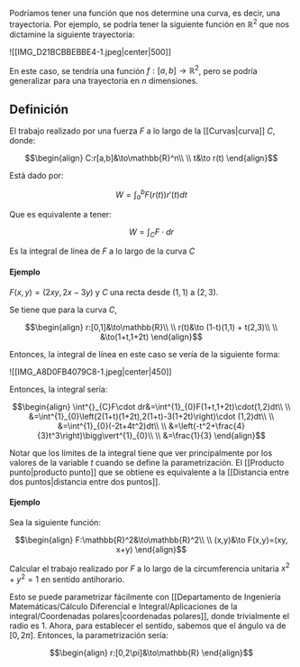 
Podríamos tener una función que nos determine una curva, es decir, una trayectoria. Por ejemplo, se podría tener la siguiente función en $\mathbb{R}^2$ que nos dictamine la siguiente trayectoria: 

![[IMG_D21BCBBEBBE4-1.jpeg|center|500]]

En este caso, se tendría una función $f:[a,b]\to\mathbb{R}^2$, pero se podría generalizar para una trayectoria en $n$ dimensiones. 

## Definición 

El trabajo realizado por una fuerza $F$ a lo largo de la [[Curvas|curva]] $C$, donde: 

$$\begin{align}
C:r[a,b]&\to\mathbb{R}^n\\  \\
t&\to r(t)
\end{align}$$

Está dado por: 

$$W=\int^{b}_{a}F(r(t))r'(t)dt$$

Que es equivalente a tener: 

$$W=\int^{}_{C}F\cdot dr$$

Es la integral de línea de $F$ a lo largo de la curva $C$

#### Ejemplo 

$F(x,y)=(2xy,2x-3y)$ y $C$ una recta desde $(1,1)$ a $(2,3)$. 

Se tiene que para la curva $C$, 

$$\begin{align}
r:[0,1]&\to\mathbb{R}\\ \\
r(t)&\to (1-t)(1,1) + t(2,3)\\  \\
&\to(1+t,1+2t)
\end{align}$$

Entonces, la integral de línea en este caso se vería de la siguiente forma: 

![[IMG_A8D0FB4079C8-1.jpeg|center|450]]


Entonces, la integral sería:

$$\begin{align}
\int^{}_{C}F\cdot dr&=\int^{1}_{0}F(1+t,1+2t)\cdot(1,2)dt\\  \\
&=\int^{1}_{0}\left(2(1+t)(1+2t),2(1+t)-3(1+2t)\right)\cdot (1,2)dt\\  \\
&=\int^{1}_{0}(-2t+4t^2)dt\\  \\
&=\left(-t^2+\frac{4}{3}t^3\right)\bigg\vert^{1}_{0}\\  \\
&=\frac{1}{3}
\end{align}$$


Notar que los límites de la integral tiene que ver principalmente por los valores de la variable $t$ cuando se define la parametrización. El [[Producto punto|producto punto]] que se obtiene es equivalente a la [[Distancia entre dos puntos|distancia entre dos puntos]]. 

#### Ejemplo 

Sea la siguiente función: 

$$\begin{align}
F:\mathbb{R}^2&\to\mathbb{R}^2\\  \\
(x,y)&\to F(x,y)=(xy, x+y)
\end{align}$$

Calcular el trabajo realizado por $F$ a lo largo de la circumferencia unitaria $x^2+y^2=1$ en sentido antihorario.

Esto se puede parametrizar fácilmente con [[Departamento de Ingeniería Matemáticas/Cálculo Diferencial e Integral/Aplicaciones de la integral/Coordenadas polares|coordenadas polares]], donde trivialmente el radio es $1$. Ahora, para establecer el sentido, sabemos que el ángulo va de $[0,2\pi]$. Entonces, la parametrización sería: 

$$\begin{align}
r:[0,2\pi]&\to\mathbb{R}
\end{align}$$

